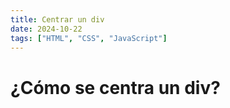 ```yaml
---
title: Centrar un div
date: 2024-10-22
tags: ["HTML", "CSS", "JavaScript"]
---
```



# ¿Cómo se centra un div?